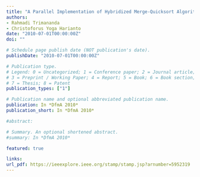 ```yaml
---
title: "A Parallel Implementation of Hybridized Merge-Quicksort Algorithm on MPICH"
authors:
- Rahmadi Trimananda
- Christoforus Yoga Harianto
date: "2010-07-01T00:00:00Z"
doi: ""

# Schedule page publish date (NOT publication's date).
publishDate: "2010-07-01T00:00:00Z"

# Publication type.
# Legend: 0 = Uncategorized; 1 = Conference paper; 2 = Journal article;
# 3 = Preprint / Working Paper; 4 = Report; 5 = Book; 6 = Book section;
# 7 = Thesis; 8 = Patent
publication_types: ["1"]

# Publication name and optional abbreviated publication name.
publication: In *DfmA 2010*
publication_short: In *DfmA 2010*

#abstract: 

# Summary. An optional shortened abstract.
#summary: In *DfmA 2010*

featured: true

links:
url_pdf: https://ieeexplore.ieee.org/stamp/stamp.jsp?arnumber=5952319
---
```

